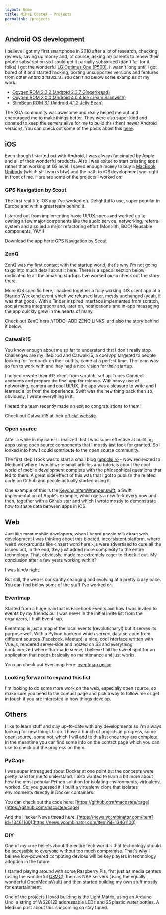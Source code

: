 ```yaml
---
layout: home
title: Mihai Costea - Projects
permalink: /projects
---
```


## Android OS development
I believe I got my first smartphone in 2010 after a lot of research, checking reviews, 
saving up money and, of course, asking my parents to renew their phone subscription so I 
could get it partially subsidized (don't fall for it, folks) I got the wonderful 
[LG Optimus One (P500)](http://www.gsmarena.com/lg_optimus_one_p500-3516.php). It wasn't long 
until I got bored of it and started hacking, porting unsupported versions and features from 
other Android flavours. You can find below some examples of my work:
* [Oxygen ROM 2.3.2 (Android 2.3.7 Gingerbread)](https://forum.xda-developers.com/showthread.php?t=1325386)
* [Oxygen ROM 3.0.0 (Android 4.0.4 Ice cream Sandwich)](https://forum.xda-developers.com/showthread.php?t=1833218)
* [SlimBean ROM 3.1 (Android 4.1.2 Jelly Bean)](https://forum.xda-developers.com/showthread.php?t=2059541)

The XDA community was awesome and really helped me out and encouraged me to make things better. 
They were also super kind and donated to keep the servers alive for me to build the (then) newer 
Android versions. You can check out some of the posts about this [here](http://oxygen-for-p500.blogspot.ro/).

## iOS
Even though I started out with Android, I was always fascinated by Apple and all of their 
wonderful products. Also I was exited to start creating apps rather than working at OS level. I saved enough money to buy a [MacBook Unibody](https://en.wikipedia.org/wiki/MacBook#Unibody_polycarbonate_model) (which still works btw) and the path to iOS development was right in front of me. Here are some of the projects I worked on:

### GPS Navigation by Scout
The first real-life iOS app I've worked on. Delightful to use, super popular in Europe and 
with a great team behind it.

I started out from implementing basic UI/UX specs and worked up to 
owning a few major components like the audio service, networking, referral system and also led a 
major refactoring effort (Monolith, BOO! Reusable components, YAY!)

Download the app here: [GPS Navigation by Scout](https://itunes.apple.com/ro/app/id374147871)

### ZenQ
ZenQ was my first contact with the startup world, that's why I'm not going to go into much detail 
about it here. There is a special section below dedicated to all the amazing startups I've worked 
on so check out the story there.

More iOS specific here, I hacked together a fully working iOS client app at a Startup Weekend 
event which we released later, mostly unchanged (yeah, it was that good). With a Tinder inspired interface implemented from scratch, social media integrations and, later on, notifications, 
and in-app messaging the app quickly grew in the hearts of many.

Check out ZenQ here //TODO: ADD ZENQ LINKS, and also the story behind it below.

### Catwalk15
You know enough about me so far to understand that I don't really stop. Challenges are my 
lifeblood and Catwalk15, a cool app targeted to people looking for 
feedback on their outfits, came at a perfect time. The team was so fun to work with and they had a nice vision for their startup.

I helped rewrite their iOS client from scratch, set up iTunes Connect accounts and 
prepare the final app for release. With heavy use of networking, camera and cool UI/UX, the app 
was a pleasure to write and I learned a lot from the experience. Swift was the new thing back 
then so, obviously, I wrote everything in it.

I heard the team recently made an exit so congratulations to them!

Check out Catwalk15 at their [official website](http://www.catwalk15.com/).

### Open source
After a while in my career I realized that I was super effective at building apps using 
open source components that I mostly just took for granted. So I looked into how I could 
contribute to the open source community.

The first step I took was to start a small blog ([appcluj.ro](http://appcluj.ro) - Now 
redirected to Medium) where I would write small articles and tutorials about the cool 
world of mobile development complete with the philosophical questions that led to them.
A great side effect of this was that I got to publish the related code on Github and 
people actually started using it.

One example of this is the [KeychainItemWrapper.swift](https://github.com/macostea/KeychainItemWrapper.swift), a Swift implementation of 
Apple's example, which gets a new fork every now and then, together with a Github star 
and which I wrote mostly to demonstrate how to share data between apps in iOS.


## Web
Just like most mobile developers, when I heard people talk about web development 
I was thinking about this bloated, inconsistent platform, where weird workarounds like 
\<insert word here\>.js were advertised to cure all the issues but, in the end, they 
just added more complexity to the entire technology. That, obviously, made me extremely 
eager to check it out. My conclusion after a few years working with it?

I was kinda right.

But still, the web is constantly changing and evolving at a pretty crazy pace. You can find below some of the stuff I've worked on.

### Eventmap
Started from a huge pain that is Facebook Events and how I was invited to events by my 
friends but I was never in the initial invite list from the organizers, I built Eventmap.

Eventmap is just a map of the local events (revolutionary!) but it serves its purpose 
well. With a Python backend which servers data scraped from different sources (Facebook, Meetup), 
a nice, cool interface written with Vue.js, rendered server-side and hosted on S3 and everything 
containerized where that made sense, I believe I hit the sweet spot for an application that needs 
basically no maintenance and just works.

You can check out Eventmap here: [eventmap.online](http://eventmap.online/)

### Looking forward to expand this list
I'm looking to do some more work on the web, especially open source, so make sure you head 
to the contact page and pick a way to follow me or get in touch if you are interested in 
how things develop.

## Others
I like to learn stuff and stay up-to-date with any developments so I'm always looking for new 
things to do. I have a bunch of projects in progress, some open-source, some not, which I will 
add to this list once they are complete. In the meantime you can find some info on the contact 
page which you can use to check out the progress on them.

### PyCage
I was super intreagued about Docker at one point but the concepts were pretty hard for me to 
understand. I also wanted to learn a bit more about how the most popular Python solution 
for isolating environments, virtualenv, worked. So, you guessed it, I built a virtualenv 
clone that isolates environments directly in Docker containers.

You can check out the code here: [https://github.com/macostea/cage](https://github.com/macostea/cage)

And the Hacker News thread here: [https://news.ycombinator.com/item?id=13461100](https://news.ycombinator.com/item?id=13461100)

### DIY
One of my core beliefs about the entire tech world is that technology should be accessible 
to everyone without too much compromise. That's why I believe low-powered computing devices 
will be key players in technology adoption in the future.

I started playing around with some Raspberry Pis, first just as media centers (using the 
wonderful [OSMC](https://osmc.tv/)), then as NAS servers (using the equally wonderful 
[OpenMediaVault](https://www.openmediavault.org/)) and then started building my own stuff 
mostly for entertainment.

One of the projects I loved building is the Light Matrix, using an Arduino Uno, a string of 
WS2812B addressable LEDs and 25 plastic water bottles. A Medium post about this is incoming so 
stay tuned.

